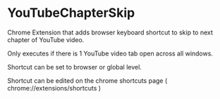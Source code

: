 # YouTubeChapterSkip

Chrome Extension that adds browser keyboard shortcut to skip to next chapter of YouTube video. 

Only executes if there is 1 YouTube video tab open across all windows. 

Shortcut can be set to browser or global level. 

Shortcut can be edited on the chrome shortcuts page ( chrome://extensions/shortcuts )
